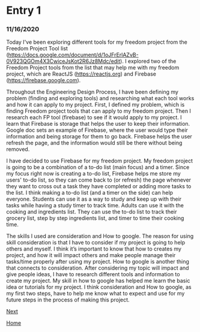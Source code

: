 # Entry 1
### 11/16/2020

Today I've been exploring different tools for my freedom project from the Freedom Project Tool list (https://docs.google.com/document/d/1oJFrErlAZvB-0V923QGOm4X3CwiceJsKot2R6Jz8Mdc/edit).
I explored two of the Freedom Project tools from the list that may help me with my freedom project, which are ReactJS (https://reactjs.org) and Firebase (https://firebase.google.com).

Throughout the Engineering Design Process, I have been defining my problem (finding and exploring tools) and researching what each tool works and how it can apply to my project. First, I defined my problem, which is finding Freedom project tools that can apply to my freedom project. Then I research each FP tool (firebase) to see if it would apply to my project. I learn that Firebase is storage that helps the user to keep their information. Google doc sets an example of Firebase, where the user would type their information and being storage for them to go back. Firebase helps the user refresh the page, and the information would still be there without being removed.

I have decided to use Firebase for my freedom project. My freedom project is going to be a combination of a to-do list (main focus) and a timer. Since my focus right now is creating a to-do list, Firebase helps me store my users' to-do list, so they can come back to (or refresh) the page whenever they want to cross out a task they have completed or adding more tasks to the list. I think making a to-do list (and a timer on the side) can help everyone. Students can use it as a way to study and keep up with their tasks while having a study timer to track time. Adults can use it with the cooking and ingredients list. They can use the to-do list to track their grocery list, step by step ingredients list, and timer to time their cooking time.

The skills I used are consideration and How to google. The reason for using skill consideration is that I have to consider if my project is going to help others and myself. I think it’s important to know that how to creates my project, and how it will impact others and make people manage their tasks/time properly after using my project. How to google is another thing that connects to consideration. After considering my topic will impact and give people ideas, I have to research different tools and information to create my project.  My skill in how to google has helped me learn the basic idea or tutorials for my project.  I think consideration and How to google, as my first two steps, have to help me know what to expect and use for my future steps in the process of making this project.

[Next](entry02.md)

[Home](../README.md)